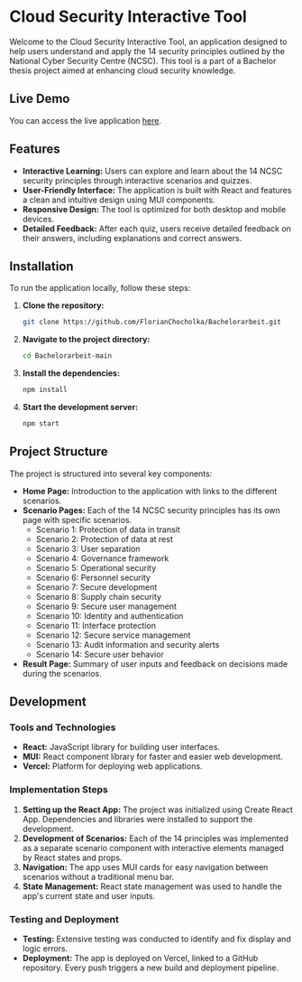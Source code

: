 # Cloud Security Interactive Tool

Welcome to the Cloud Security Interactive Tool, an application designed to help users understand and apply the 14 security principles outlined by the National Cyber Security Centre (NCSC). This tool is a part of a Bachelor thesis project aimed at enhancing cloud security knowledge.

## Live Demo

You can access the live application [here](https://bachelorarbeit-delta.vercel.app).

## Features

- **Interactive Learning:** Users can explore and learn about the 14 NCSC security principles through interactive scenarios and quizzes.
- **User-Friendly Interface:** The application is built with React and features a clean and intuitive design using MUI components.
- **Responsive Design:** The tool is optimized for both desktop and mobile devices.
- **Detailed Feedback:** After each quiz, users receive detailed feedback on their answers, including explanations and correct answers.

## Installation

To run the application locally, follow these steps:

1. **Clone the repository:**
    ```bash
    git clone https://github.com/FlorianChocholka/Bachelorarbeit.git
    ```
2. **Navigate to the project directory:**
    ```bash
    cd Bachelorarbeit-main
    ```
3. **Install the dependencies:**
    ```bash
    npm install
    ```
4. **Start the development server:**
    ```bash
    npm start
    ```

## Project Structure

The project is structured into several key components:

- **Home Page:** Introduction to the application with links to the different scenarios.
- **Scenario Pages:** Each of the 14 NCSC security principles has its own page with specific scenarios.
    - Scenario 1: Protection of data in transit
    - Scenario 2: Protection of data at rest
    - Scenario 3: User separation
    - Scenario 4: Governance framework
    - Scenario 5: Operational security
    - Scenario 6: Personnel security
    - Scenario 7: Secure development
    - Scenario 8: Supply chain security
    - Scenario 9: Secure user management
    - Scenario 10: Identity and authentication
    - Scenario 11: Interface protection
    - Scenario 12: Secure service management
    - Scenario 13: Audit information and security alerts
    - Scenario 14: Secure user behavior
- **Result Page:** Summary of user inputs and feedback on decisions made during the scenarios.

## Development

### Tools and Technologies

- **React:** JavaScript library for building user interfaces.
- **MUI:** React component library for faster and easier web development.
- **Vercel:** Platform for deploying web applications.

### Implementation Steps

1. **Setting up the React App:** The project was initialized using Create React App. Dependencies and libraries were installed to support the development.
2. **Development of Scenarios:** Each of the 14 principles was implemented as a separate scenario component with interactive elements managed by React states and props.
3. **Navigation:** The app uses MUI cards for easy navigation between scenarios without a traditional menu bar.
4. **State Management:** React state management was used to handle the app's current state and user inputs.

### Testing and Deployment

- **Testing:** Extensive testing was conducted to identify and fix display and logic errors.
- **Deployment:** The app is deployed on Vercel, linked to a GitHub repository. Every push triggers a new build and deployment pipeline.
